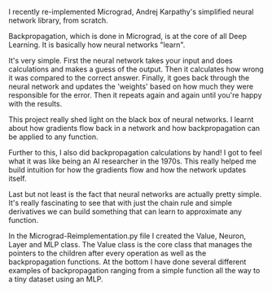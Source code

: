 I recently re-implemented Micrograd, Andrej Karpathy's simplified neural network library, from scratch.

Backpropagation, which is done in Micrograd, is at the core of all Deep Learning. It is basically how neural networks "learn".

It's very simple. First the neural network takes your input and does calculations and makes a guess of the output. Then it calculates how wrong it was compared to the correct answer. Finally, it goes back through the neural network and updates the 'weights' based on how much they were responsible for the error. Then it repeats again and again until you're happy with the results.

This project really shed light on the black box of neural networks. I learnt about how gradients flow back in a network and how backpropagation can be applied to any function.

Further to this, I also did backpropagation calculations by hand! I got to feel what it was like being an AI researcher in the 1970s. This really
helped me build intuition for how the gradients flow and how the network updates itself.

Last but not least is the fact that neural networks are actually pretty simple. It's really fascinating to see that with just the chain rule and simple derivatives
we can build something that can learn to approximate any function.

In the Micrograd-Reimplementation.py file I created the Value, Neuron, Layer and MLP class. The Value class is the core class that manages the pointers to the children after every operation 
as well as the backpropagation functions. At the bottom I have done several different examples of backpropagation ranging from a simple function all the way to a tiny dataset using an MLP.
